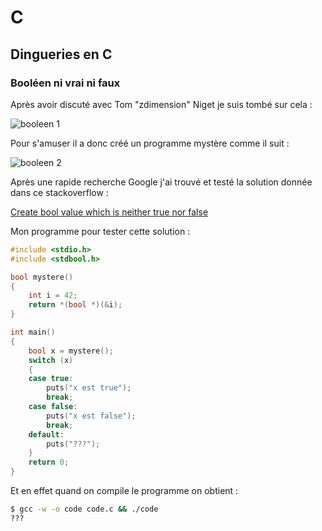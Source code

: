 # C

## Dingueries en C

### Booléen ni vrai ni faux

Après avoir discuté avec Tom "zdimension" Niget je suis tombé sur cela :

![booleen 1](https://cdn.discordapp.com/attachments/878167565573193738/984215353229971596/unknown.png)

Pour s'amuser il a donc créé un programme mystère comme il suit :

![booleen 2](https://cdn.discordapp.com/attachments/878167565573193738/984217080255614976/unknown.png)

Après une rapide recherche Google j'ai trouvé et testé la solution donnée dans ce stackoverflow :

[Create bool value which is neither true nor false](https://stackoverflow.com/a/48344196)

Mon programme pour tester cette solution :

```c
#include <stdio.h>
#include <stdbool.h>

bool mystere()
{
    int i = 42;
    return *(bool *)(&i);
}

int main()
{
    bool x = mystere();
    switch (x)
    {
    case true:
        puts("x est true");
        break;
    case false:
        puts("x est false");
        break;
    default:
        puts("???");
    }
    return 0;
}
```

Et en effet quand on compile le programme on obtient :

```sh
$ gcc -w -o code code.c && ./code
???
```
